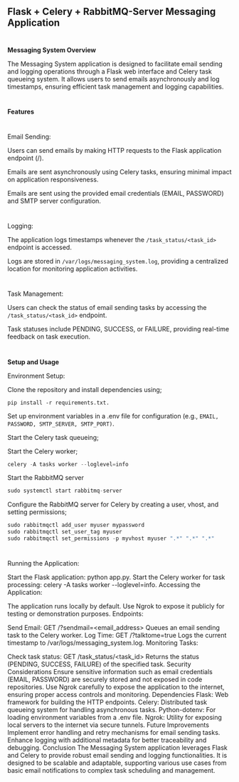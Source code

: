 ## Flask + Celery + RabbitMQ-Server Messaging Application

#

**Messaging System Overview**

The Messaging System application is designed to facilitate email sending and logging operations through a Flask web interface and Celery task queueing system. It allows users to send emails asynchronously and log timestamps, ensuring efficient task management and logging capabilities.

#

**Features**

#

Email Sending:

Users can send emails by making HTTP requests to the Flask application endpoint (/).

Emails are sent asynchronously using Celery tasks, ensuring minimal impact on application responsiveness.

Emails are sent using the provided email credentials (EMAIL, PASSWORD) and SMTP server configuration.

#

Logging:

The application logs timestamps whenever the `/task_status/<task_id>` endpoint is accessed.

Logs are stored in `/var/logs/messaging_system.log`, providing a centralized location for monitoring application activities.

#

Task Management:

Users can check the status of email sending tasks by accessing the `/task_status/<task_id>` endpoint.

Task statuses include PENDING, SUCCESS, or FAILURE, providing real-time feedback on task execution.

#

**Setup and Usage**

Environment Setup:

Clone the repository and install dependencies using;

```pthon
pip install -r requirements.txt.
```

Set up environment variables in a .env file for configuration (e.g., `EMAIL, PASSWORD, SMTP_SERVER, SMTP_PORT)`.

Start the Celery task queueing;

Start the Celery worker;

```python
celery -A tasks worker --loglevel=info
```

Start the RabbitMQ server

```python
sudo systemctl start rabbitmq-server
```

Configure the RabbitMQ server for Celery by creating a user, vhost, and setting permissions;

```python
sudo rabbitmqctl add_user myuser mypassword
sudo rabbitmqctl set_user_tag myuser
sudo rabbitmqctl set_permissions -p myvhost myuser ".*" ".*" ".*"
```

#

Running the Application:

Start the Flask application: python app.py.
Start the Celery worker for task processing: celery -A tasks worker --loglevel=info.
Accessing the Application:

The application runs locally by default. Use Ngrok to expose it publicly for testing or demonstration purposes.
Endpoints:

Send Email: GET /?sendmail=<email_address>
Queues an email sending task to the Celery worker.
Log Time: GET /?talktome=true
Logs the current timestamp to /var/logs/messaging_system.log.
Monitoring Tasks:

Check task status: GET /task_status/<task_id>
Returns the status (PENDING, SUCCESS, FAILURE) of the specified task.
Security Considerations
Ensure sensitive information such as email credentials (EMAIL, PASSWORD) are securely stored and not exposed in code repositories.
Use Ngrok carefully to expose the application to the internet, ensuring proper access controls and monitoring.
Dependencies
Flask: Web framework for building the HTTP endpoints.
Celery: Distributed task queueing system for handling asynchronous tasks.
Python-dotenv: For loading environment variables from a .env file.
Ngrok: Utility for exposing local servers to the internet via secure tunnels.
Future Improvements
Implement error handling and retry mechanisms for email sending tasks.
Enhance logging with additional metadata for better traceability and debugging.
Conclusion
The Messaging System application leverages Flask and Celery to provide robust email sending and logging functionalities. It is designed to be scalable and adaptable, supporting various use cases from basic email notifications to complex task scheduling and management.
